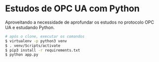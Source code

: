 # Estudos de OPC UA com Python

Aproveitando a necessidade de aprofundar os estudos no protocolo OPC UA e estudando Python.

```bash
# após o clone, executar os comandos
$ virtualenv -p python3 venv
$ . venv/Scripts/activate
$ pip3 install -r requirements.txt
$ python app.py
```